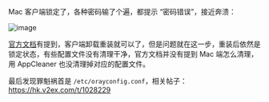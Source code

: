 Mac 客户端锁定了，各种密码输了个遍，都提示 “密码错误”，接近奔溃：

![image](https://github.com/zhi-qiu-yi/zhi-qiu-yi.github.io/assets/32633065/895ed700-03d3-4055-834c-7e989e8475b9)

[官方文档](https://service.oray.com/question/1659.html)有提到，客户端卸载重装就可以了，但是问题就在这一步，重装后依然是锁定状态，有些配置文件没有清理干净，官方文档并没有提到 Mac 端怎么清理，用 AppCleaner 也没清理掉对应的配置文件。

最后发现罪魁祸首是 `/etc/orayconfig.conf`，相关帖子：https://hk.v2ex.com/t/1028229
